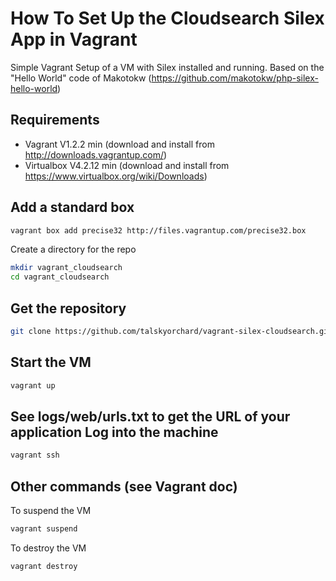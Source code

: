 How To Set Up the Cloudsearch Silex App in Vagrant
==================

Simple Vagrant Setup of a VM with Silex installed and running.
Based on the "Hello World" code of Makotokw (https://github.com/makotokw/php-silex-hello-world)

Requirements
------------------
- Vagrant V1.2.2 min (download and install from http://downloads.vagrantup.com/)
- Virtualbox V4.2.12 min (download and install from https://www.virtualbox.org/wiki/Downloads)

Add a standard box
-------------------
```bash
vagrant box add precise32 http://files.vagrantup.com/precise32.box
```
Create a directory for the repo
```bash
mkdir vagrant_cloudsearch
cd vagrant_cloudsearch
```
Get the repository
-------------------
```bash
git clone https://github.com/talskyorchard/vagrant-silex-cloudsearch.git . 
```
Start the VM
-------------------
```bash
vagrant up
```
See logs/web/urls.txt to get the URL of your application
Log into the machine
-------------------
```bash
vagrant ssh
```
Other commands (see Vagrant doc)
--------------------
To suspend the VM
```bash
vagrant suspend
```
To destroy the VM
```bash
vagrant destroy
```

